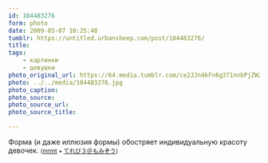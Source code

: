 ```yaml
---
id: 104483276
form: photo
date: 2009-05-07 10:25:48
tumblr: https://untitled.urbansheep.com/post/104483276/
title:
tags:
    - картинки
    - девушки
photo_original_url: https://64.media.tumblr.com/ce2JJn4kFn6g371nnbPjZWZpo1_640.jpg
photo: ../../media/104483276.jpg
photo_caption:
photo_source:
photo_source_url:
photo_source_title:

---
```


<p>Форма (и даже иллюзия формы) обостряет индивидуальную красоту девочек. <small>(<a href="http://mrmt.tumblr.com/post/104452196/3">mrmt</a> • <a href="http://momi9.momi3.net/sp/s.php?res=3102">てれび３＠もみぞう</a>)</small></p>
